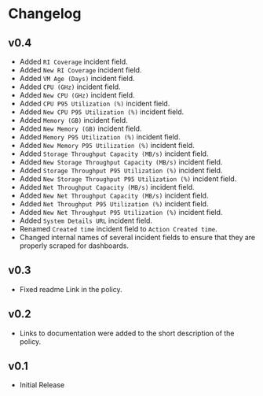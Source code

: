 # Changelog

## v0.4

- Added `RI Coverage` incident field.
- Added `New RI Coverage` incident field.
- Added `VM Age (Days)` incident field.
- Added `CPU (GHz)` incident field.
- Added `New CPU (GHz)` incident field.
- Added `CPU P95 Utilization (%)` incident field.
- Added `New CPU P95 Utilization (%)` incident field.
- Added `Memory (GB)` incident field.
- Added `New Memory (GB)` incident field.
- Added `Memory P95 Utilization (%)` incident field.
- Added `New Memory P95 Utilization (%)` incident field.
- Added `Storage Throughput Capacity (MB/s)` incident field.
- Added `New Storage Throughput Capacity (MB/s)` incident field.
- Added `Storage Throughput P95 Utilization (%)` incident field.
- Added `New Storage Throughput P95 Utilization (%)` incident field.
- Added `Net Throughput Capacity (MB/s)` incident field.
- Added `New Net Throughput Capacity (MB/s)` incident field.
- Added `Net Throughput P95 Utilization (%)` incident field.
- Added `New Net Throughput P95 Utilization (%)` incident field.
- Added `System Details URL` incident field.
- Renamed `Created time` incident field to `Action Created time`.
- Changed internal names of several incident fields to ensure that they are properly scraped for dashboards.

## v0.3

- Fixed readme Link in the policy.

## v0.2

- Links to documentation were added to the short description of the policy.

## v0.1

- Initial Release
